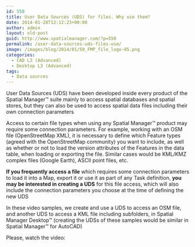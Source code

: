 ```yaml
---
id: 550
title: User Data Sources (UDS) for files. Why use them?
date: 2014-01-28T12:12:23+00:00
author: admin
layout: old-post
guid: http://www.spatialmanager.com/?p=550
permalink: /user-data-sources-uds-files-use/
image: /images/blog/2014/01/59_FMP_file_logo-85.png
categories:
  - CAD L3 (Advanced)
  - Desktop L3 (Advanced)
tags:
  - Data sources
---
```

User Data Sources (UDS) have been developed inside every product of the Spatial Manager™ suite mainly to access spatial databases and spatial stores, but they can also be used to access spatial data files including their own connection parameters<!--more-->

Access to certain file types when using any Spatial Manager™ product may require some connection parameters. For example, working with an OSM file (OpenStreetMap XML), it is necessary to define which Feature types (agreed with the OpenStreetMap community) you want to include, as well as whether or not to load the version attributes of the Features in the data table, when loading or exporting the file. Similar cases would be KML/KMZ complex files (Google Earth), ASCII point files, etc.

**If you frequently access a file** which requires some connection parameters to load it into a Map, export it or use it as part of any Task definition, **you may be interested in creating a UDS** for this file access, which will also include the connection parameters you choose at the time of defining the new UDS

In these video samples, we create and use a UDS to access an OSM file, and another UDS to access a KML file including subfolders, in Spatial Manager Desktop™ (creating the UDSs of these samples would be similar in Spatial Manager™ for AutoCAD)

Please, watch the video: